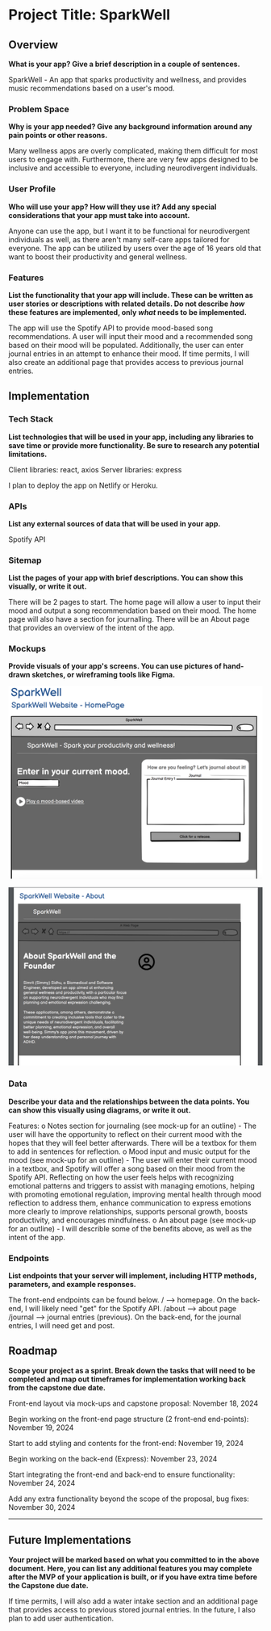 # Project Title: SparkWell

## Overview

**What is your app? Give a brief description in a couple of sentences.**

SparkWell - An app that sparks productivity and wellness, and provides music recommendations based on a user's mood.

### Problem Space

**Why is your app needed? Give any background information around any pain points or other reasons.**

Many wellness apps are overly complicated, making them difficult for most users to engage with. Furthermore, there are very few apps designed to be inclusive and accessible to everyone, including neurodivergent individuals.

### User Profile

**Who will use your app? How will they use it? Add any special considerations that your app must take into account.**

Anyone can use the app, but I want it to be functional for neurodivergent individuals as well, as there aren't many self-care apps tailored for everyone. The app can be utilized by users over the age of 16 years old that want to boost their productivity and general wellness.

### Features

**List the functionality that your app will include. These can be written as user stories or descriptions with related details. Do not describe _how_ these features are implemented, only _what_ needs to be implemented.**

The app will use the Spotify API to provide mood-based song recommendations. A user will input their mood and a recommended song based on their mood will be populated. Additionally, the user can enter journal entries in an attempt to enhance their mood. If time permits, I will also create an additional page that provides access to previous journal entries.

## Implementation

### Tech Stack

**List technologies that will be used in your app, including any libraries to save time or provide more functionality. Be sure to research any potential limitations.**

Client libraries: react, axios
Server libraries: express

I plan to deploy the app on Netlify or Heroku.

### APIs

**List any external sources of data that will be used in your app.**

Spotify API

### Sitemap

**List the pages of your app with brief descriptions. You can show this visually, or write it out.**

There will be 2 pages to start. The home page will allow a user to input their mood and output a song recommendation based on their mood. The home page will also have a section for journalling. There will be an About page that provides an overview of the intent of the app.

### Mockups

**Provide visuals of your app's screens. You can use pictures of hand-drawn sketches, or wireframing tools like Figma.**

![Screenshot of the Home Page Mockup](./Mockups/HomePage.png)

![Screenshot of the About Page Mockup](./Mockups/About.png)

### Data

**Describe your data and the relationships between the data points. You can show this visually using diagrams, or write it out.**

Features:
o Notes section for journaling (see mock-up for an outline) - The user will have the opportunity to reflect on their current mood with the hopes that they will feel better afterwards. There will be a textbox for them to add in sentences for reflection.
o Mood input and music output for the mood (see mock-up for an outline) - The user will enter their current mood in a textbox, and Spotify will offer a song based on their mood from the Spotify API. Reflecting on how the user feels helps with recognizing emotional patterns and triggers to assist with managing emotions, helping with promoting emotional regulation, improving mental health through mood reflection to address them, enhance communication to express emotions more clearly to improve relationships, supports personal growth, boosts productivity, and encourages mindfulness.
o An about page (see mock-up for an outline) - I will describle some of the benefits above, as well as the intent of the app.

### Endpoints

**List endpoints that your server will implement, including HTTP methods, parameters, and example responses.**

The front-end endpoints can be found below.
/ --> homepage. On the back-end, I will likely need "get" for the Spotify API.
/about --> about page
/journal --> journal entries (previous). On the back-end, for the journal entries, I will need get and post.

## Roadmap

**Scope your project as a sprint. Break down the tasks that will need to be completed and map out timeframes for implementation working back from the capstone due date.**

Front-end layout via mock-ups and capstone proposal: November 18, 2024

Begin working on the front-end page structure (2 front-end end-points): November 19, 2024

Start to add styling and contents for the front-end: November 19, 2024

Begin working on the back-end (Express): November 23, 2024

Start integrating the front-end and back-end to ensure functionality: November 24, 2024

Add any extra functionality beyond the scope of the proposal, bug fixes: November 30, 2024

---

## Future Implementations

**Your project will be marked based on what you committed to in the above document. Here, you can list any additional features you may complete after the MVP of your application is built, or if you have extra time before the Capstone due date.**

If time permits, I will also add a water intake section and an additional page that provides access to previous stored journal entries. In the future, I also plan to add user authentication.
